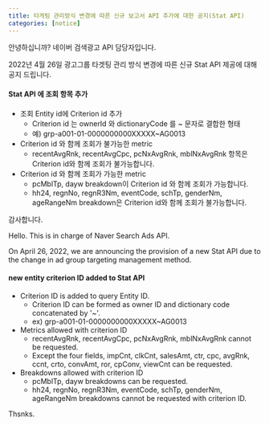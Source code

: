 ```yaml
---
title: 타게팅 관리방식 변경에 따른 신규 보고서 API 추가에 대한 공지(Stat API) 
categories: [notice]
---
```


안녕하십니까? 네이버 검색광고 API 담당자입니다.

2022년 4월 26일 광고그룹 타겟팅 관리 방식 변경에 따른 신규 Stat API 제공에 대해 공지 드립니다. <br>

#### Stat API 에 조회 항목 추가

* 조회 Entity id에 Criterion id 추가
   * Criterion id 는 ownerId 와 dictionaryCode 를 ~ 문자로 결합한 형태
   * 예) grp-a001-01-0000000000XXXXX~AG0013
* Criterion id 와 함께 조회가 불가능한 metric
   * recentAvgRnk, recentAvgCpc, pcNxAvgRnk, mblNxAvgRnk 항목은 Criterion id와 함께 조회가 불가능합니다.
* Criterion id 와 함께 조회가 가능한 metric
   * pcMblTp, dayw breakdown이 Criterion id 와 함께 조회가 가능합니다.
   * hh24, regnNo, regnR3Nm, eventCode, schTp, genderNm, ageRangeNm breakdown은 Criterion id와 함께 조회가 불가능합니다.
	
감사합니다.

Hello. This is in charge of Naver Search Ads API.

On April 26, 2022, we are announcing the provision of a new Stat API due to the change in ad group targeting management method.

#### new entity criterion ID added  to Stat API

* Criterion ID is added to query Entity ID.
  * Criterion ID can be formed as owner ID and dictionary code concatenated by '~'.
  * ex) grp-a001-01-0000000000XXXXX~AG0013 
* Metrics allowed with criterion ID
  * recentAvgRnk, recentAvgCpc, pcNxAvgRnk, mblNxAvgRnk  cannot be requested.
  * Except the four fields, impCnt, clkCnt, salesAmt, ctr, cpc, avgRnk, ccnt, crto, convAmt, ror, cpConv, viewCnt can be requested.
* Breakdowns allowed with criterion ID
  * pcMblTp, dayw breakdowns can be requested.
  * hh24, regnNo, regnR3Nm, eventCode, schTp, genderNm, ageRangeNm breakdowns cannot be requested with criterion ID.

Thsnks.
